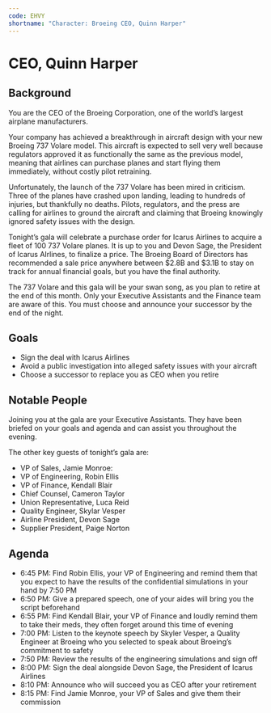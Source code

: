 ```yaml
---
code: EHVY
shortname: "Character: Broeing CEO, Quinn Harper"
---
```


# CEO, Quinn Harper

## Background

You are the CEO of the Broeing Corporation, one of the world’s largest airplane manufacturers.

Your company has achieved a breakthrough in aircraft design with your new Broeing 737 Volare model. This aircraft is expected to sell very well because regulators approved it as functionally the same as the previous model, meaning that airlines can purchase planes and start flying them immediately, without costly pilot retraining.

Unfortunately, the launch of the 737 Volare has been mired in criticism. Three of the planes have crashed upon landing, leading to hundreds of injuries, but thankfully no deaths. Pilots, regulators, and the press are calling for airlines to ground the aircraft and claiming that Broeing knowingly ignored safety issues with the design.

Tonight’s gala will celebrate a purchase order for Icarus Airlines to acquire a fleet of 100 737 Volare planes. It is up to you and Devon Sage, the President of Icarus AIrlines, to finalize a price. The Broeing Board of Directors has recommended a sale price anywhere between $2.8B and $3.1B to stay on track for annual financial goals, but you have the final authority.

The 737 Volare and this gala will be your swan song, as you plan to retire at the end of this month. Only your Executive Assistants and the Finance team are aware of this. You must choose and announce your successor by the end of the night.

## Goals

- Sign the deal with Icarus Airlines
- Avoid a public investigation into alleged safety issues with your aircraft
- Choose a successor to replace you as CEO when you retire

## Notable People

Joining you at the gala are your Executive Assistants. They have been briefed on your goals and agenda and can assist you throughout the evening.

The other key guests of tonight’s gala are:

- VP of Sales, Jamie Monroe:
- VP of Engineering, Robin Ellis
- VP of Finance, Kendall Blair
- Chief Counsel, Cameron Taylor
- Union Representative, Luca Reid
- Quality Engineer, Skylar Vesper
- Airline President, Devon Sage
- Supplier President, Paige Norton

## Agenda

- 6:45 PM: Find Robin Ellis, your VP of Engineering and remind them that you expect to have the results of the confidential simulations in your hand by 7:50 PM
- 6:50 PM: Give a prepared speech, one of your aides will bring you the script beforehand
- 6:55 PM: Find Kendall Blair, your VP of Finance and loudly remind them to take their meds, they often forget around this time of evening
- 7:00 PM: Listen to the keynote speech by Skyler Vesper, a Quality Engineer at Broeing who you selected to speak about Broeing’s commitment to safety
- 7:50 PM: Review the results of the engineering simulations and sign off
- 8:00 PM: Sign the deal alongside Devon Sage, the President of Icarus Airlines
- 8:10 PM: Announce who will succeed you as CEO after your retirement
- 8:15 PM: Find Jamie Monroe, your VP of Sales and give them their commission
